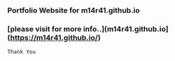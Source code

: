 ### Portfolio Website for m14r41.github.io

### [please visit for more info..](m14r41.github.io](https://m14r41.github.io/)

```
Thank You 

```

